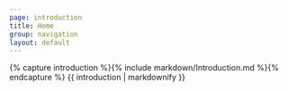 ```yaml
---
page: introduction
title: Home
group: navigation
layout: default
---
```


<div class="docs-section">
		{% capture introduction %}{% include markdown/Introduction.md %}{% endcapture %}
		{{ introduction | markdownify }}
</div>